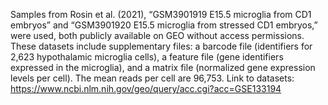 Samples from Rosin et al. (2021), “GSM3901919 E15.5 microglia from CD1 embryos” and “GSM3901920 E15.5 microglia from stressed CD1 embryos,” were used, both publicly available on GEO without access permissions. These datasets include supplementary files: a barcode file (identifiers for 2,623 hypothalamic microglia cells), a feature file (gene identifiers expressed in the microglia), and a matrix file (normalized gene expression levels per cell). The mean reads per cell are 96,753.
Link to datasets: https://www.ncbi.nlm.nih.gov/geo/query/acc.cgi?acc=GSE133194